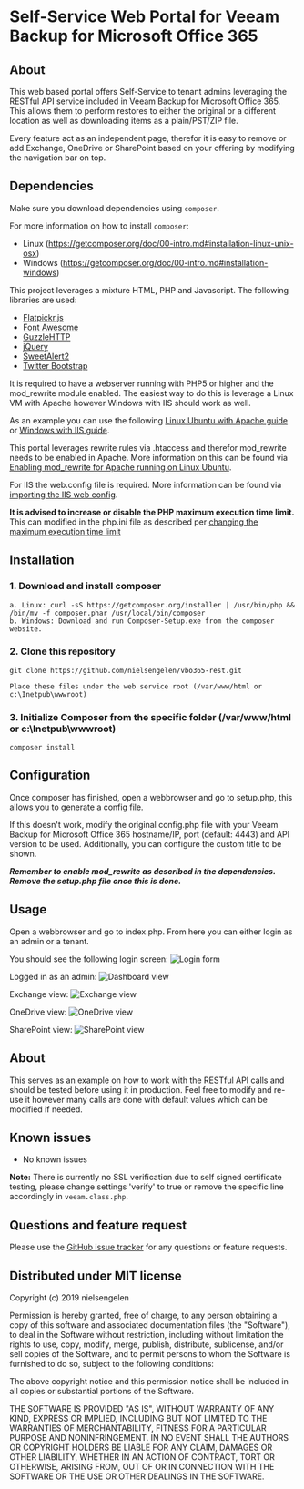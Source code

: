 Self-Service Web Portal for Veeam Backup for Microsoft Office 365
==================

## About
This web based portal offers Self-Service to tenant admins leveraging the RESTful API service included in Veeam Backup for Microsoft Office 365. This allows them to perform restores to either the original or a different location as well as downloading items as a plain/PST/ZIP file.

Every feature act as an independent page, therefor it is easy to remove or add Exchange, OneDrive or SharePoint based on your offering by modifying the navigation bar on top.

## Dependencies
Make sure you download dependencies using `composer`. 

For more information on how to install `composer`:
- Linux (https://getcomposer.org/doc/00-intro.md#installation-linux-unix-osx)
- Windows (https://getcomposer.org/doc/00-intro.md#installation-windows)

This project leverages a mixture HTML, PHP and Javascript. The following libraries are used:
- [Flatpickr.js](http://flatpickr.js.org/)
- [Font Awesome](http://fontawesome.com/)
- [GuzzleHTTP](https://github.com/guzzle/guzzle)
- [jQuery](https://jquery.com/) 
- [SweetAlert2](https://sweetalert2.github.io)
- [Twitter Bootstrap](http://getbootstrap.com/)

It is required to have a webserver running with PHP5 or higher and the mod_rewrite module enabled. The easiest way to do this is leverage a Linux VM with Apache however Windows with IIS should work as well.

As an example you can use the following [Linux Ubuntu with Apache guide](https://www.linode.com/docs/web-servers/lamp/install-lamp-stack-on-ubuntu-16-04) or [Windows with IIS guide](https://docs.microsoft.com/en-us/iis/application-frameworks/scenario-build-a-php-website-on-iis/configure-a-php-website-on-iis).

This portal leverages rewrite rules via .htaccess and therefor mod_rewrite needs to be enabled in Apache. More information on this can be found via [Enabling mod_rewrite for Apache running on Linux Ubuntu](https://www.digitalocean.com/community/tutorials/how-to-rewrite-urls-with-mod_rewrite-for-apache-on-ubuntu-16-04).

For IIS the web.config file is required. More information can be found via [importing the IIS web config](https://docs.microsoft.com/en-us/iis/extensions/url-rewrite-module/creating-rewrite-rules-for-the-url-rewrite-module).

**It is advised to increase or disable the PHP maximum execution time limit.**
This can modified in the php.ini file as described per [changing the maximum execution time limit](https://www.simplified.guide/php/increase-max-execution-time)

## Installation
### 1. Download and install composer
    a. Linux: curl -sS https://getcomposer.org/installer | /usr/bin/php && /bin/mv -f composer.phar /usr/local/bin/composer
	b. Windows: Download and run Composer-Setup.exe from the composer website.

### 2. Clone this repository
    git clone https://github.com/nielsengelen/vbo365-rest.git

	Place these files under the web service root (/var/www/html or c:\Inetpub\wwwroot)
	
### 3. Initialize Composer from the specific folder (/var/www/html or c:\Inetpub\wwwroot)
    composer install


## Configuration
Once composer has finished, open a webbrowser and go to setup.php, this allows you to generate a config file. 

If this doesn't work, modify the original config.php file with your Veeam Backup for Microsoft Office 365 hostname/IP, port (default: 4443) and API version to be used. Additionally, you can configure the custom title to be shown.

**_Remember to enable mod_rewrite as described in the dependencies._**
**_Remove the setup.php file once this is done._**

## Usage
Open a webbrowser and go to index.php. From here you can either login as an admin or a tenant.

You should see the following login screen:
![Login form](http://foonet.be/img/VBOv3-NewLogin.png)

Logged in as an admin:
![Dashboard view](http://foonet.be/img/VBOv3-Dashboard.png)

Exchange view:
![Exchange view](http://foonet.be/img/VBOv3-Exchange.png)

OneDrive view:
![OneDrive view](http://foonet.be/img/VBOv3-OneDrive.png)

SharePoint view:
![SharePoint view](http://foonet.be/img/VBOv3-SharePoint.png)

## About
This serves as an example on how to work with the RESTful API calls and should be tested before using it in production. Feel free to modify and re-use it however many calls are done with default values which can be modified if needed.

## Known issues
* No known issues

**Note:** There is currently no SSL verification due to self signed certificate testing, please change settings 'verify' to true or remove the specific line accordingly in `veeam.class.php`.

## Questions and feature request
Please use the [GitHub issue tracker](https://github.com/nielsengelen/vbo365-rest/issues) for any questions or feature requests.

## Distributed under MIT license
Copyright (c) 2019 nielsengelen

Permission is hereby granted, free of charge, to any person obtaining a copy of this software and associated documentation files (the "Software"), to deal in the Software without restriction, including without limitation the rights to use, copy, modify, merge, publish, distribute, sublicense, and/or sell copies of the Software, and to permit persons to whom the Software is furnished to do so, subject to the following conditions:

The above copyright notice and this permission notice shall be included in all copies or substantial portions of the Software.

THE SOFTWARE IS PROVIDED "AS IS", WITHOUT WARRANTY OF ANY KIND, EXPRESS OR IMPLIED, INCLUDING BUT NOT LIMITED TO THE WARRANTIES OF MERCHANTABILITY, FITNESS FOR A PARTICULAR PURPOSE AND NONINFRINGEMENT. IN NO EVENT SHALL THE AUTHORS OR COPYRIGHT HOLDERS BE LIABLE FOR ANY CLAIM, DAMAGES OR OTHER LIABILITY, WHETHER IN AN ACTION OF CONTRACT, TORT OR OTHERWISE, ARISING FROM, OUT OF OR IN CONNECTION WITH THE SOFTWARE OR THE USE OR OTHER DEALINGS IN THE SOFTWARE.